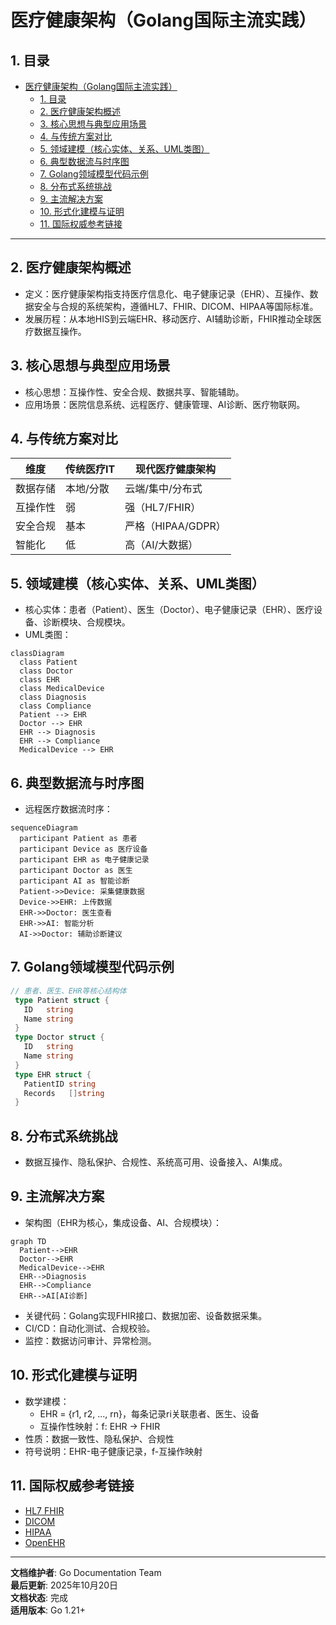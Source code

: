 ﻿# 医疗健康架构（Golang国际主流实践）

## 1. 目录

- [医疗健康架构（Golang国际主流实践）](#医疗健康架构golang国际主流实践)
  - [1. 目录](#1-目录)
  - [2. 医疗健康架构概述](#2-医疗健康架构概述)
  - [3. 核心思想与典型应用场景](#3-核心思想与典型应用场景)
  - [4. 与传统方案对比](#4-与传统方案对比)
  - [5. 领域建模（核心实体、关系、UML类图）](#5-领域建模核心实体关系uml类图)
  - [6. 典型数据流与时序图](#6-典型数据流与时序图)
  - [7. Golang领域模型代码示例](#7-golang领域模型代码示例)
  - [8. 分布式系统挑战](#8-分布式系统挑战)
  - [9. 主流解决方案](#9-主流解决方案)
  - [10. 形式化建模与证明](#10-形式化建模与证明)
  - [11. 国际权威参考链接](#11-国际权威参考链接)

---
## 2. 医疗健康架构概述

- 定义：医疗健康架构指支持医疗信息化、电子健康记录（EHR）、互操作、数据安全与合规的系统架构，遵循HL7、FHIR、DICOM、HIPAA等国际标准。
- 发展历程：从本地HIS到云端EHR、移动医疗、AI辅助诊断，FHIR推动全球医疗数据互操作。

## 3. 核心思想与典型应用场景

- 核心思想：互操作性、安全合规、数据共享、智能辅助。
- 应用场景：医院信息系统、远程医疗、健康管理、AI诊断、医疗物联网。

## 4. 与传统方案对比

| 维度         | 传统医疗IT     | 现代医疗健康架构     |
|--------------|--------------|---------------------|
| 数据存储     | 本地/分散     | 云端/集中/分布式    |
| 互操作性     | 弱            | 强（HL7/FHIR）      |
| 安全合规     | 基本          | 严格（HIPAA/GDPR）  |
| 智能化       | 低            | 高（AI/大数据）     |

## 5. 领域建模（核心实体、关系、UML类图）

- 核心实体：患者（Patient）、医生（Doctor）、电子健康记录（EHR）、医疗设备、诊断模块、合规模块。
- UML类图：

```mermaid
classDiagram
  class Patient
  class Doctor
  class EHR
  class MedicalDevice
  class Diagnosis
  class Compliance
  Patient --> EHR
  Doctor --> EHR
  EHR --> Diagnosis
  EHR --> Compliance
  MedicalDevice --> EHR

```

## 6. 典型数据流与时序图

- 远程医疗数据流时序：

```mermaid
sequenceDiagram
  participant Patient as 患者
  participant Device as 医疗设备
  participant EHR as 电子健康记录
  participant Doctor as 医生
  participant AI as 智能诊断
  Patient->>Device: 采集健康数据
  Device->>EHR: 上传数据
  EHR->>Doctor: 医生查看
  EHR->>AI: 智能分析
  AI->>Doctor: 辅助诊断建议

```

## 7. Golang领域模型代码示例

```go
// 患者、医生、EHR等核心结构体
 type Patient struct {
   ID   string
   Name string
 }
 type Doctor struct {
   ID   string
   Name string
 }
 type EHR struct {
   PatientID string
   Records   []string
 }

```

## 8. 分布式系统挑战

- 数据互操作、隐私保护、合规性、系统高可用、设备接入、AI集成。

## 9. 主流解决方案

- 架构图（EHR为核心，集成设备、AI、合规模块）：

```mermaid
graph TD
  Patient-->EHR
  Doctor-->EHR
  MedicalDevice-->EHR
  EHR-->Diagnosis
  EHR-->Compliance
  EHR-->AI[AI诊断]

```

- 关键代码：Golang实现FHIR接口、数据加密、设备数据采集。
- CI/CD：自动化测试、合规校验。
- 监控：数据访问审计、异常检测。

## 10. 形式化建模与证明

- 数学建模：
  - EHR = {r1, r2, ..., rn}，每条记录ri关联患者、医生、设备
  - 互操作性映射：f: EHR → FHIR
- 性质：数据一致性、隐私保护、合规性
- 符号说明：EHR-电子健康记录，f-互操作映射

## 11. 国际权威参考链接

- [HL7 FHIR](https://www.hl7.org/fhir/)
- [DICOM](https://www.dicomstandard.org/)
- [HIPAA](https://www.hhs.gov/hipaa/index.html)
- [OpenEHR](https://www.openehr.org/)

---

**文档维护者**: Go Documentation Team  
**最后更新**: 2025年10月20日  
**文档状态**: 完成  
**适用版本**: Go 1.21+
